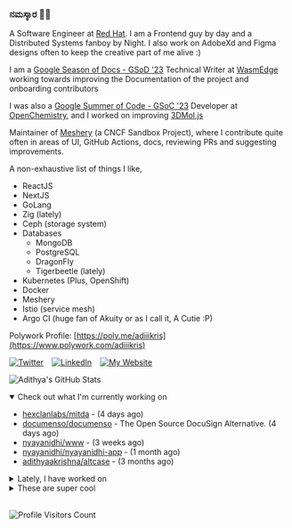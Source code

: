 ### ನಮಸ್ಕಾರ 🙏🏼
  
A Software Engineer at [Red Hat](https://www.redhat.com). I am a Frontend guy by day and a Distributed Systems fanboy by Night. I also work on AdobeXd and Figma designs often to keep the creative part of me alive :)

I am a [Google Season of Docs - GSoD '23](https://developers.google.com/season-of-docs) Technical Writer at [WasmEdge](https://github.com/WasmEdge) working towards improving the Documentation of the project and onboarding contributors

I was also a [Google Summer of Code - GSoC '23](https://summerofcode.withgoogle.com/) Developer at [OpenChemistry](https://openchemistry.org), and I worked on improving [3DMol.js](https://github.com/3dmol/3Dmol.js)

Maintainer of [Meshery](https://github.com/meshery) (a CNCF Sandbox Project), where I contribute quite often in areas of UI, GitHub Actions, docs, reviewing PRs and suggesting improvements.

A non-exhaustive list of things I like,

- ReactJS
- NextJS
- GoLang
- Zig (lately)
- Ceph (storage system)
- Databases
  - MongoDB
  - PostgreSQL
  - DragonFly
  - Tigerbeetle (lately)
- Kubernetes (Plus, OpenShift)
- Docker
- Meshery
- Istio (service mesh)
- Argo CI (huge fan of Akuity or as I call it, A Cutie :P)

Polywork Profile: [https://poly.me/adiiikris](https://www.polywork.com/adiiikris)

[![Twitter](https://img.shields.io/badge/-@adii_kris-%231DA1F2?style=for-the-badge&logo=twitter&logoColor=ffffff)](https:/twitter.adikris.in) &ensp;
[![LinkedIn](https://img.shields.io/badge/-Adithya%20Krishna-%230A67C3?style=for-the-badge&logo=linkedin&logoColor=ffffff)](https://linkedin.adikris.in/) &ensp;
[![My Website](https://img.shields.io/badge/-My%20Website-%230A67C3?style=for-the-badge)](https://adikris.in/)



![Adithya's GitHub Stats](https://github-readme-stats.vercel.app/api?username=adithyaakrishna&show_icons=true&hide_border=true&title_color=fff&icon_color=79ff97&text_color=9f9f9f&bg_color=151515)


<details open="true">
  <summary>Check out what I'm currently working on</summary>
  
  - [hexclanlabs/mitda](https://github.com/hexclanlabs/mitda) -  (4 days ago)
  - [documenso/documenso](https://github.com/documenso/documenso) - The Open Source DocuSign Alternative. (4 days ago)
  - [nyayanidhi/www](https://github.com/nyayanidhi/www) -  (3 weeks ago)
  - [nyayanidhi/nyayanidhi-app](https://github.com/nyayanidhi/nyayanidhi-app) -  (1 month ago)
  - [adithyaakrishna/altcase](https://github.com/adithyaakrishna/altcase) -  (3 months ago)
</details>

<details>
  <summary>Lately, I have worked on</summary>
  
  - [chore: updated url regex](https://github.com/documenso/documenso/pull/1017) on [documenso/documenso](https://github.com/documenso/documenso) (1 day ago)
  - [feat: updated mobile header](https://github.com/documenso/documenso/pull/1004) on [documenso/documenso](https://github.com/documenso/documenso) (4 days ago)
  - [chore: updated code of conduct link](https://github.com/documenso/documenso/pull/999) on [documenso/documenso](https://github.com/documenso/documenso) (5 days ago)
  - [feat: improved ui of document dropzone for max quota state](https://github.com/documenso/documenso/pull/997) on [documenso/documenso](https://github.com/documenso/documenso) (5 days ago)
  - [chore: update profile claim dialog and modal](https://github.com/documenso/documenso/pull/983) on [documenso/documenso](https://github.com/documenso/documenso) (1 week ago)
</details>

<details>
  <summary>These are super cool</summary>
  
  - [adamcohenhillel/ADeus](https://github.com/adamcohenhillel/ADeus) - An open source AI wearable device that captures what you say and hear in the real world and then transcribes and stores it on your own server. You can then chat with Adeus using the app, and it will have all the right context about what you want to talk about - a truly personalized, personal AI. (1 week ago)
  - [un/inbox](https://github.com/un/inbox) - Modern email for teams and professionals. A replacement for outdated email technology and tools. Alt to hey.com, front.com, missiveapp.com (1 week ago)
  - [Multiwoven/multiwoven](https://github.com/Multiwoven/multiwoven) - 🔥🔥🔥 Open Source Salesforce CDP Alternative (3 weeks ago)
  - [prajwalkulkarni/react.dev](https://github.com/prajwalkulkarni/react.dev) - The React documentation website (1 month ago)
  - [revertinc/revert](https://github.com/revertinc/revert) - Revert makes it incredibly easy to build integrations with any third party API (1 month ago)
</details>

<br> 

![Profile Visitors Count](https://profile-counter.glitch.me/adithyaakrishna/count.svg)
